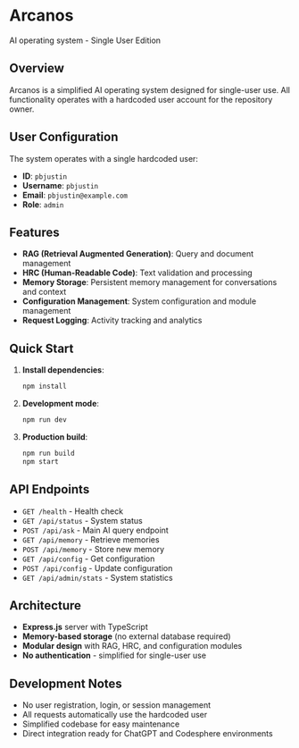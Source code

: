 # Arcanos

AI operating system - Single User Edition

## Overview

Arcanos is a simplified AI operating system designed for single-user use. All functionality operates with a hardcoded user account for the repository owner.

## User Configuration

The system operates with a single hardcoded user:
- **ID**: `pbjustin`
- **Username**: `pbjustin`
- **Email**: `pbjustin@example.com`
- **Role**: `admin`

## Features

- **RAG (Retrieval Augmented Generation)**: Query and document management
- **HRC (Human-Readable Code)**: Text validation and processing
- **Memory Storage**: Persistent memory management for conversations and context
- **Configuration Management**: System configuration and module management
- **Request Logging**: Activity tracking and analytics

## Quick Start

1. **Install dependencies**:
   ```bash
   npm install
   ```

2. **Development mode**:
   ```bash
   npm run dev
   ```

3. **Production build**:
   ```bash
   npm run build
   npm start
   ```

## API Endpoints

- `GET /health` - Health check
- `GET /api/status` - System status
- `POST /api/ask` - Main AI query endpoint
- `GET /api/memory` - Retrieve memories
- `POST /api/memory` - Store new memory
- `GET /api/config` - Get configuration
- `POST /api/config` - Update configuration
- `GET /api/admin/stats` - System statistics

## Architecture

- **Express.js** server with TypeScript
- **Memory-based storage** (no external database required)
- **Modular design** with RAG, HRC, and configuration modules
- **No authentication** - simplified for single-user use

## Development Notes

- No user registration, login, or session management
- All requests automatically use the hardcoded user
- Simplified codebase for easy maintenance
- Direct integration ready for ChatGPT and Codesphere environments
